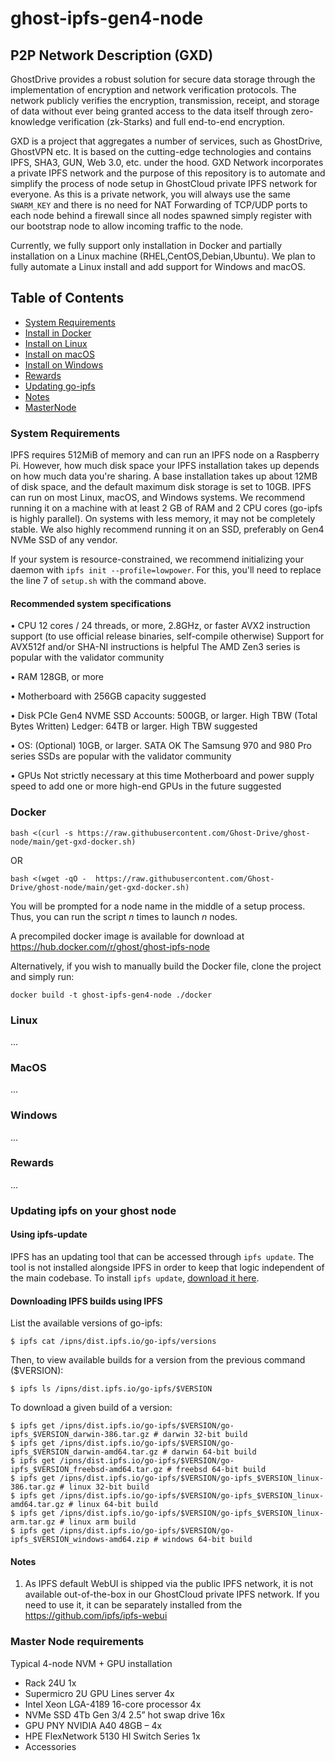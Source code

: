 # ghost-ipfs-gen4-node

## P2P Network Description (GXD)

GhostDrive provides a robust solution for secure data storage through the implementation of encryption and network verification protocols. The network publicly verifies the encryption, transmission, receipt, and storage of data without ever being granted access to the data itself through zero-knowledge verification (zk-Starks) and full end-to-end encryption.

GXD is a project that aggregates a number of services, such as GhostDrive, GhostVPN etc.
It is based on the cutting-edge technologies and contains IPFS, SHA3, GUN, Web 3.0, etc. under the hood.
GXD Network incorporates a private IPFS network and the purpose of this repository is to automate and
simplify the process of node setup in GhostCloud private IPFS network for everyone. 
As this is a private network, you will always use the same `SWARM_KEY` and there is no need for NAT Forwarding of TCP/UDP ports to each node behind a firewall since all nodes spawned simply register with our bootstrap node to allow incoming traffic to the node.

Currently, we fully support only installation in Docker and partially installation on a Linux machine (RHEL,CentOS,Debian,Ubuntu).
We plan to fully automate a Linux install and add support for Windows and macOS. 

## Table of Contents

- [System Requirements](#system-requirements)
- [Install in Docker](#docker)
- [Install on Linux](#linux)
- [Install on macOS](#macos)
- [Install on Windows](#windows)
- [Rewards](#rewards)
- [Updating go-ipfs](#updating-ipfs-on-your-ghost-node)
- [Notes](#notes)
- [MasterNode](#Master)

### System Requirements

IPFS requires 512MiB of memory and can run an IPFS node on a Raspberry Pi. 
However, how much disk space your IPFS installation takes up depends on how much data you're sharing. 
A base installation takes up about 12MB of disk space, and the default maximum disk storage is set to 10GB.
IPFS can run on most Linux, macOS, and Windows systems. We recommend running it on a machine with at least 2 GB of RAM and 2 CPU cores (go-ipfs is highly parallel). 
On systems with less memory, it may not be completely stable.
We also highly recommend running it on an SSD, preferably on Gen4 NVMe SSD of any vendor.

If your system is resource-constrained, we recommend initializing your daemon with `ipfs init --profile=lowpower`.
For this, you'll need to replace the line 7 of `setup.sh` with the command above.

#### Recommended system specifications

• CPU
    12 cores / 24 threads, or more, 2.8GHz, or faster
    AVX2 instruction support (to use official release binaries, self-compile otherwise)
    Support for AVX512f and/or SHA-NI instructions is helpful
    The AMD Zen3 series is popular with the validator community

• RAM
    128GB, or more

• Motherboard with 256GB capacity suggested

• Disk
    PCIe Gen4 NVME SSD
    Accounts: 500GB, or larger. High TBW (Total Bytes Written)
    Ledger: 64TB or larger. High TBW suggested

• OS: (Optional) 10GB, or larger. SATA OK
    The Samsung 970 and 980 Pro series SSDs are popular with the validator community

• GPUs
    Not strictly necessary at this time
    Motherboard and power supply speed to add one or more high-end GPUs in the future suggested

### Docker

```
bash <(curl -s https://raw.githubusercontent.com/Ghost-Drive/ghost-node/main/get-gxd-docker.sh)
```
OR
```
bash <(wget -qO -  https://raw.githubusercontent.com/Ghost-Drive/ghost-node/main/get-gxd-docker.sh)
```
You will be prompted for a node name in the middle of a setup process. 
Thus, you can run the script *n* times to launch *n* nodes.

A precompiled docker image is available for download at https://hub.docker.com/r/ghost/ghost-ipfs-node

Alternatively, if you wish to manually build the Docker file, clone the project and simply run:

```
docker build -t ghost-ipfs-gen4-node ./docker
```

### Linux

...

### MacOS

...

### Windows

...

### Rewards

...

### Updating ipfs on your ghost node

#### Using ipfs-update

IPFS has an updating tool that can be accessed through `ipfs update`. The tool is
not installed alongside IPFS in order to keep that logic independent of the main
codebase. To install `ipfs update`, [download it here](https://ipfs.io/ipns/dist.ipfs.io/#ipfs-update).

#### Downloading IPFS builds using IPFS

List the available versions of go-ipfs:

```
$ ipfs cat /ipns/dist.ipfs.io/go-ipfs/versions
```

Then, to view available builds for a version from the previous command ($VERSION):

```
$ ipfs ls /ipns/dist.ipfs.io/go-ipfs/$VERSION
```

To download a given build of a version:

```
$ ipfs get /ipns/dist.ipfs.io/go-ipfs/$VERSION/go-ipfs_$VERSION_darwin-386.tar.gz # darwin 32-bit build
$ ipfs get /ipns/dist.ipfs.io/go-ipfs/$VERSION/go-ipfs_$VERSION_darwin-amd64.tar.gz # darwin 64-bit build
$ ipfs get /ipns/dist.ipfs.io/go-ipfs/$VERSION/go-ipfs_$VERSION_freebsd-amd64.tar.gz # freebsd 64-bit build
$ ipfs get /ipns/dist.ipfs.io/go-ipfs/$VERSION/go-ipfs_$VERSION_linux-386.tar.gz # linux 32-bit build
$ ipfs get /ipns/dist.ipfs.io/go-ipfs/$VERSION/go-ipfs_$VERSION_linux-amd64.tar.gz # linux 64-bit build
$ ipfs get /ipns/dist.ipfs.io/go-ipfs/$VERSION/go-ipfs_$VERSION_linux-arm.tar.gz # linux arm build
$ ipfs get /ipns/dist.ipfs.io/go-ipfs/$VERSION/go-ipfs_$VERSION_windows-amd64.zip # windows 64-bit build
```

#### Notes

1. As IPFS default WebUI is shipped via the public IPFS network, it is not available out-of-the-box in our GhostCloud private IPFS network.
   If you need to use it, it can be separately installed from the https://github.com/ipfs/ipfs-webui
   
   
   

   
  ### Master Node requirements
  
  Typical 4-node NVM + GPU installation
- Rack 24U 1x
- Supermicro 2U GPU Lines server 4x 
- Intel Xeon LGA-4189 16-core processor 4x 
- NVMe SSD 4Tb Gen 3/4 2.5” hot swap drive 16x 
- GPU PNY NVIDIA A40 48GB – 4x
- HPE FlexNetwork 5130 HI Switch Series 1x 
- Accessories

